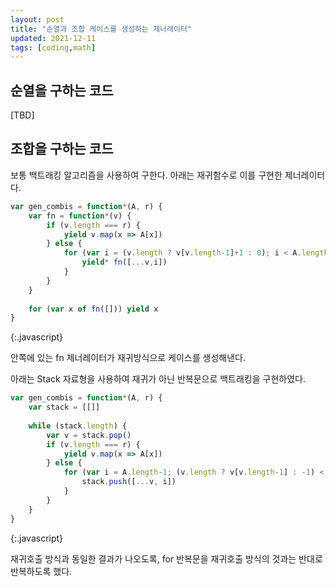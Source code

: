 ```yaml
---
layout: post
title: "순열과 조합 케이스를 생성하는 제너레이터"
updated: 2021-12-11
tags: [coding,math]
---
```


## 순열을 구하는 코드

[TBD]

## 조합을 구하는 코드

보통 백트래킹 알고리즘을 사용하여 구한다. 아래는 재귀함수로 이를 구현한 제너레이터다.

```javascript
var gen_combis = function*(A, r) {
    var fn = function*(v) {
        if (v.length === r) {
            yield v.map(x => A[x])
        } else {
            for (var i = (v.length ? v[v.length-1]+1 : 0); i < A.length; i++) {
                yield* fn([...v,i])
            }
        }
    }
    
    for (var x of fn([])) yield x
}
```
{:.javascript}

안쪽에 있는 fn 제너레이터가 재귀방식으로 케이스를 생성해낸다.

아래는 Stack 자료형을 사용하여 재귀가 아닌 반복문으로 백트래킹을 구현하였다.

```javascript
var gen_combis = function*(A, r) {
    var stack = [[]]
    
    while (stack.length) {
        var v = stack.pop()
        if (v.length === r) {
            yield v.map(x => A[x])
        } else {
            for (var i = A.length-1; (v.length ? v[v.length-1] : -1) < i; i--) {
                stack.push([...v, i])
            }
        }
    }
}
```
{:.javascript}

재귀호출 방식과 동일한 결과가 나오도록, for 반복문을 재귀호출 방식의 것과는 반대로 반복하도록 했다.
